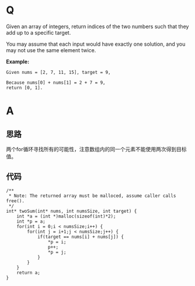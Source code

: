 # Q
Given an array of integers, return indices of the two numbers such that they add up to a specific target.

You may assume that each input would have exactly one solution, and you may not use the same element twice.

**Example:**
```
Given nums = [2, 7, 11, 15], target = 9,

Because nums[0] + nums[1] = 2 + 7 = 9,
return [0, 1].
```
# A
## 思路
两个for循环寻找所有的可能性，注意数组内的同一个元素不能使用两次得到目标值。
## 代码
```
/**
 * Note: The returned array must be malloced, assume caller calls free().
 */
int* twoSum(int* nums, int numsSize, int target) {
    int *a = (int *)malloc(sizeof(int)*2);
    int *p = a;
    for(int i = 0;i < numsSize;i++) {
        for(int j = i+1;j < numsSize;j++) {
            if(target == nums[i] + nums[j]) {
                *p = i;
                p++;
                *p = j;
            }
        }
    }
    return a;
}
```
